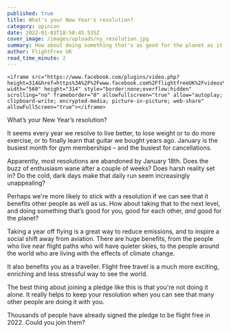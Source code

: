 ```yaml
---
published: true
title: What's your New Year's resolution?
category: opinion
date: 2022-01-03T18:50:45.535Z
cover_image: /images/uploads/ny_resolution.jpg
summary: How about doing something that's as good for the planet as it is for you?
author: FlightFree UK
read_time_minute: 2
---
```

```
<iframe src="https://www.facebook.com/plugins/video.php?height=314&href=https%3A%2F%2Fwww.facebook.com%2FflightfreeUK%2Fvideos%2F506437713996160%2F&show_text=false&width=560&t=0" width="560" height="314" style="border:none;overflow:hidden" scrolling="no" frameborder="0" allowfullscreen="true" allow="autoplay; clipboard-write; encrypted-media; picture-in-picture; web-share" allowFullScreen="true"></iframe>
```

What’s your New Year’s resolution? 

It seems every year we resolve to live better, to lose weight or to do more exercise, or to finally learn that guitar we bought years ago. January is the busiest month for gym memberships – and the busiest for cancellations.

Apparently, most resolutions are abandoned by January 18th. Does the buzz of enthusiasm wane after a couple of weeks? Does harsh reality set in? Do the cold, dark days make that daily run seem increasingly unappealing?

Perhaps we're more likely to stick with a resolution if we can see that it benefits other people as well as us. How about taking that to the next level, and doing something that’s good for you, good for each other, *and* good for the planet?

Taking a year off flying is a great way to reduce emissions, and to inspire a social shift away from aviation. There are huge benefits, from the people who live near flight paths who will have quieter skies, to the people around the world who are living with the effects of climate change. 

It also benefits you as a traveller. Flight free travel is a much more exciting, enriching and less stressful way to see the world. 

The best thing about joining a pledge like this is that you're not doing it alone. It really helps to keep your resolution when you can see that many other people are doing it with you. 

Thousands of people have already signed the pledge to be flight free in 2022. Could you join them?